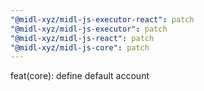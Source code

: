 ```yaml
---
"@midl-xyz/midl-js-executor-react": patch
"@midl-xyz/midl-js-executor": patch
"@midl-xyz/midl-js-react": patch
"@midl-xyz/midl-js-core": patch
---
```


feat(core): define default account

